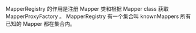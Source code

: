 MapperRegistry 的作用是注册 Mapper 类和根据 Mapper class 获取 MapperProxyFactory 。
MapperRegistry 有一个集合叫 knownMappers 所有已知的 Mapper 都在集合内。
